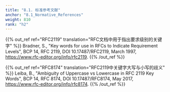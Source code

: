 ```yaml
---
title: "8.1. 标准参考文献"
anchor: "8.1_Normative_References"
weight: 810
rank: "h2"
---
```


{{% out_ref ref="RFC2119" translation="RFC文档中用于指出要求级别的关键字" %}}
Bradner, S., "Key words for use in RFCs to Indicate Requirement Levels", BCP 14, RFC 2119, DOI 10.17487/RFC2119, March 1997, <https://www.rfc-editor.org/info/rfc2119>.
{{% /out_ref %}}

{{% out_ref ref="RFC8174" translation="RFC2119中关键字大写与小写的歧义" %}}
Leiba, B., "Ambiguity of Uppercase vs Lowercase in RFC 2119 Key Words", BCP 14, RFC 8174, DOI 10.17487/RFC8174, May 2017, <https://www.rfc-editor.org/info/rfc8174>.
{{% /out_ref %}}
